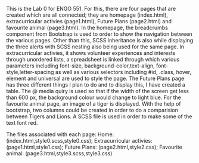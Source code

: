 This is the Lab 0 for ENGO 551. For this, there are four pages that are created which are all connected; they are homepage (index.html), extracurricular activies (page1.html), Future Plans (page2.html) and favourite animal (page3.html). In the homepage, the breadcrumbs component from Bootstrap is used to order to show the navigation between the various pages. Other than this, SCSS inheritance is also while displaying the three alerts with SCSS nesting also being used for the same page. In extracurricular activies, it shows volunteer experiences and interests through unordered lists, a spreadsheet is linked through which various parameters including font-size, background-color,text-align, font-style,letter-spacing as well as various selectors including #id, .class, hover, element and universal are used to style the page. The Future Plans page has three different things I plan to do and to display this, I have created a table. The @ media quiry is used so that if the width of the screen get less than 600 px, the background colour would change to light blue. For the favourite animal page, an image of a tiger is displayed. With the help of bootstrap, two columns could be created in order to do a comparision between Tigers and Lions. A SCSS file is used in order to make some of the text font red.

The files associated with each page:
Home: (index.html,style0.scss,style0.css);
Extracurricular activies: (page1.html,style1.css);
Future Plans: (page2.html,style2.css);
Favourite animal: (page3.html,style3.scss,style3.css)
